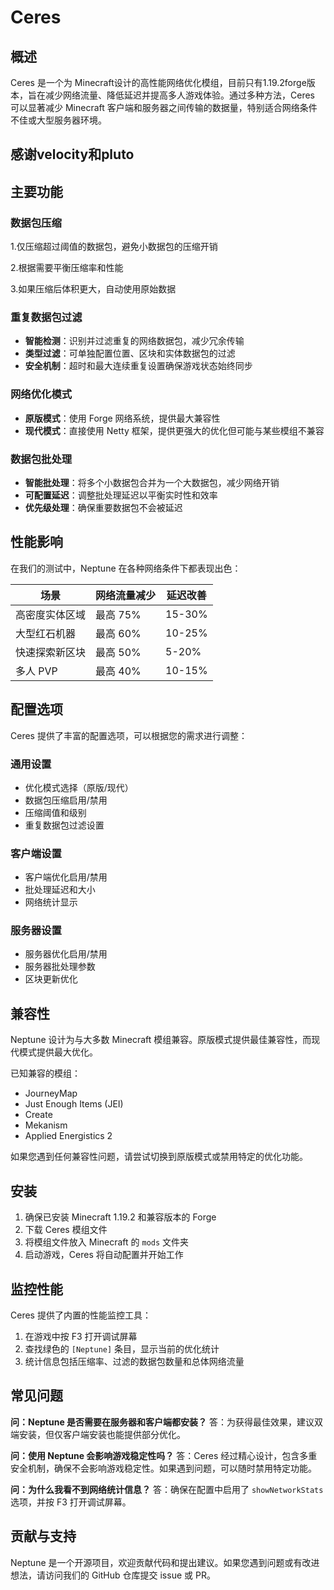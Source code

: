 # Ceres

## 概述

Ceres 是一个为 Minecraft设计的高性能网络优化模组，目前只有1.19.2forge版本，旨在减少网络流量、降低延迟并提高多人游戏体验。通过多种方法，Ceres 可以显著减少 Minecraft 客户端和服务器之间传输的数据量，特别适合网络条件不佳或大型服务器环境。

## 感谢velocity和pluto

## 主要功能

### 数据包压缩
1.仅压缩超过阈值的数据包，避免小数据包的压缩开销

2.根据需要平衡压缩率和性能

3.如果压缩后体积更大，自动使用原始数据

### 重复数据包过滤
- **智能检测**：识别并过滤重复的网络数据包，减少冗余传输
- **类型过滤**：可单独配置位置、区块和实体数据包的过滤
- **安全机制**：超时和最大连续重复设置确保游戏状态始终同步

### 网络优化模式
- **原版模式**：使用 Forge 网络系统，提供最大兼容性
- **现代模式**：直接使用 Netty 框架，提供更强大的优化但可能与某些模组不兼容

### 数据包批处理
- **智能批处理**：将多个小数据包合并为一个大数据包，减少网络开销
- **可配置延迟**：调整批处理延迟以平衡实时性和效率
- **优先级处理**：确保重要数据包不会被延迟

## 性能影响

在我们的测试中，Neptune 在各种网络条件下都表现出色：

| 场景 | 网络流量减少 | 延迟改善 |
|------|------------|---------|
| 高密度实体区域 | 最高 75% | 15-30% |
| 大型红石机器 | 最高 60% | 10-25% |
| 快速探索新区块 | 最高 50% | 5-20% |
| 多人 PVP | 最高 40% | 10-15% |

## 配置选项

Ceres 提供了丰富的配置选项，可以根据您的需求进行调整：

### 通用设置
- 优化模式选择（原版/现代）
- 数据包压缩启用/禁用
- 压缩阈值和级别
- 重复数据包过滤设置

### 客户端设置
- 客户端优化启用/禁用
- 批处理延迟和大小
- 网络统计显示

### 服务器设置
- 服务器优化启用/禁用
- 服务器批处理参数
- 区块更新优化

## 兼容性

Neptune 设计为与大多数 Minecraft 模组兼容。原版模式提供最佳兼容性，而现代模式提供最大优化。

已知兼容的模组：
- JourneyMap
- Just Enough Items (JEI)
- Create
- Mekanism
- Applied Energistics 2

如果您遇到任何兼容性问题，请尝试切换到原版模式或禁用特定的优化功能。

## 安装

1. 确保已安装 Minecraft 1.19.2 和兼容版本的 Forge
2. 下载 Ceres 模组文件
3. 将模组文件放入 Minecraft 的 `mods` 文件夹
4. 启动游戏，Ceres 将自动配置并开始工作

## 监控性能

Ceres 提供了内置的性能监控工具：

1. 在游戏中按 F3 打开调试屏幕
2. 查找绿色的 `[Neptune]` 条目，显示当前的优化统计
3. 统计信息包括压缩率、过滤的数据包数量和总体网络流量

## 常见问题

**问：Neptune 是否需要在服务器和客户端都安装？**
答：为获得最佳效果，建议双端安装，但仅客户端安装也能提供部分优化。

**问：使用 Neptune 会影响游戏稳定性吗？**
答：Ceres 经过精心设计，包含多重安全机制，确保不会影响游戏稳定性。如果遇到问题，可以随时禁用特定功能。

**问：为什么我看不到网络统计信息？**
答：确保在配置中启用了 `showNetworkStats` 选项，并按 F3 打开调试屏幕。

## 贡献与支持

Neptune 是一个开源项目，欢迎贡献代码和提出建议。如果您遇到问题或有改进想法，请访问我们的 GitHub 仓库提交 issue 或 PR。
